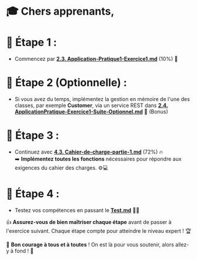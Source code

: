 # 🎓 Chers apprenants,

# 📌 **Étape 1** : 
- Commencez par [**2.3. Application-Pratique1-Exercice1.md**](2.3.Application-Pratique1-Exercice1.md) (10%) 📝 

# 📌 **Étape 2 (Optionnelle)** : 
- Si vous avez du temps, implémentez la gestion en mémoire de l'une des classes, par exemple **Customer**, via un service REST dans [**2.4. ApplicationPratique-Exercice1-Suite-Optionnel.md**](2.4.ApplicationPratique-Exercice1-Suite-Optionnel.md) 🚀 (Bonus)

# 📌 **Étape 3** : 
- Continuez avec [**4.3. Cahier-de-charge-partie-1.md**](4.3.Cahier-de-charge-partie-1.md) (72%) 🔥  
  ➡️ **Implémentez toutes les fonctions** nécessaires pour répondre aux exigences du cahier des charges. ⚙️💻

# 📌 **Étape 4** : 
- Testez vos compétences en passant le [**Test.md**](test.md) 🧠💥

👍 **Assurez-vous de bien maîtriser chaque étape** avant de passer à l'exercice suivant. Chaque étape compte pour atteindre le niveau expert ! 🏆

💪 **Bon courage à tous et à toutes** ! On est là pour vous soutenir, alors allez-y à fond ! 🎯
